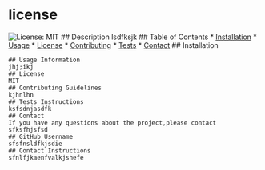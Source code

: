 # license
  ![License: MIT](https://img.shields.io/badge/License-%20MIT-blue.svg)
    ## Description
    lsdfksjk
    ## Table of Contents 
    * [Installation](#installation)
    * [Usage](#usage)
    * [License](#license)
    * [Contributing](#contributing)
    * [Tests](#tests)
    * [Contact](#email)
    ## Installation
    
    ## Usage Information
    jhj;ikj
    ## License
    MIT
    ## Contributing Guidelines
    kjhnlhn
    ## Tests Instructions
    ksfsdnjasdfk
    ## Contact
    If you have any questions about the project,please contact  sfksfhjsfsd
    ## GitHub Username
    sfsfnsldfkjsdie
    ## Contact Instructions
    sfnlfjkaenfvalkjshefe
